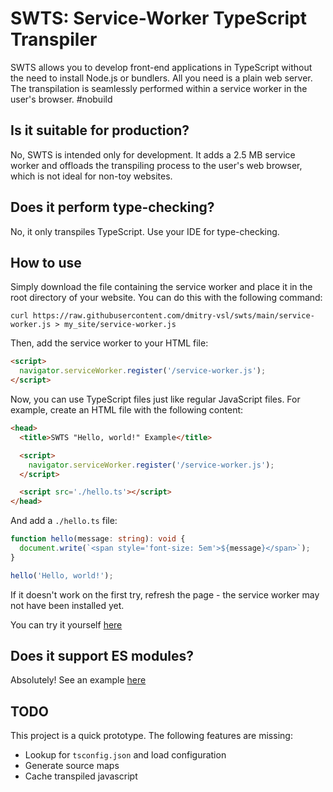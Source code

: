 # SWTS: Service-Worker TypeScript Transpiler

SWTS allows you to develop front-end applications in TypeScript without the need to install Node.js or bundlers. All you need is a plain web server. The transpilation is seamlessly performed within a service worker in the user's browser. #nobuild

## Is it suitable for production?

No, SWTS is intended only for development. It adds a 2.5 MB service worker and offloads the transpiling process to the user's web browser, which is not ideal for non-toy websites.

## Does it perform type-checking?

No, it only transpiles TypeScript. Use your IDE for type-checking.

## How to use

Simply download the file containing the service worker and place it in the root directory of your website. You can do this with the following command:

```
curl https://raw.githubusercontent.com/dmitry-vsl/swts/main/service-worker.js > my_site/service-worker.js
```

Then, add the service worker to your HTML file:

```html
<script>
  navigator.serviceWorker.register('/service-worker.js');
</script>
```

Now, you can use TypeScript files just like regular JavaScript files. For example, create an HTML file with the following content:

```html
<head>
  <title>SWTS "Hello, world!" Example</title>

  <script>
    navigator.serviceWorker.register('/service-worker.js');
  </script>

  <script src='./hello.ts'></script>
</head>
```

And add a `./hello.ts` file:

```typescript
function hello(message: string): void {
  document.write(`<span style='font-size: 5em'>${message}</span>`);
}

hello('Hello, world!');
```

If it doesn't work on the first try, refresh the page - the service worker may not have been installed yet.

You can try it yourself [here](https://dmitry-vsl.github.io/swts/examples/hello.html)

## Does it support ES modules?

Absolutely! See an example [here](https://dmitry-vsl.github.io/swts/examples/modules.html)

## TODO
This project is a quick prototype. The following features are missing:
- Lookup for `tsconfig.json` and load configuration
- Generate source maps
- Cache transpiled javascript

